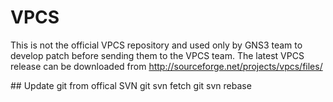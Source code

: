 # VPCS
This is not the official VPCS repository and used only by GNS3 team to develop patch before sending them
to the VPCS team.
The latest VPCS release can be downloaded from http://sourceforge.net/projects/vpcs/files/

## Update git from offical SVN
git svn fetch
git svn rebase

